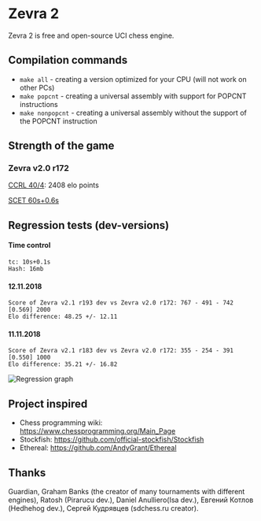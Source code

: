 # Zevra 2

Zevra 2 is free and open-source UCI chess engine.

## Compilation commands

+ `make all` - creating a version optimized for your CPU (will not work on other PCs)
+ `make popcnt` - creating a universal assembly with support for POPCNT instructions
+ `make nonpopcnt` - creating a universal assembly without the support of the POPCNT instruction

## Strength of the game

### Zevra v2.0 r172

[CCRL 40/4](http://www.computerchess.org.uk/ccrl/404/cgi/engine_details.cgi?print=Details&each_game=1&eng=Zevra%202.0%20r172%2064-bit#Zevra_2_0_r172_64-bit): 2408 elo points

[SCET 60s+0.6s](https://sites.google.com/view/scet-testing/zevra)


## Regression tests (dev-versions)
#### Time control
```
tc: 10s+0.1s
Hash: 16mb
```

#### 12.11.2018
```
Score of Zevra v2.1 r193 dev vs Zevra v2.0 r172: 767 - 491 - 742  [0.569] 2000
Elo difference: 48.25 +/- 12.11
```
#### 11.11.2018
```
Score of Zevra v2.1 r183 dev vs Zevra v2.0 r172: 355 - 254 - 391  [0.550] 1000
Elo difference: 35.21 +/- 16.82
```

![Regression graph](https://s8.hostingkartinok.com/uploads/images/2018/11/137707b2216cb5e8758dabbfdce20b69.png)

## Project inspired
+ Chess programming wiki: https://www.chessprogramming.org/Main_Page
+ Stockfish: https://github.com/official-stockfish/Stockfish
+ Ethereal: https://github.com/AndyGrant/Ethereal

## Thanks
Guardian, Graham Banks (the creator of many tournaments with
different engines), Ratosh (Pirarucu dev.), Daniel Anulliero(Isa dev.),
Евгений Котлов (Hedhehog dev.), Сергей Кудрявцев (sdchess.ru creator).